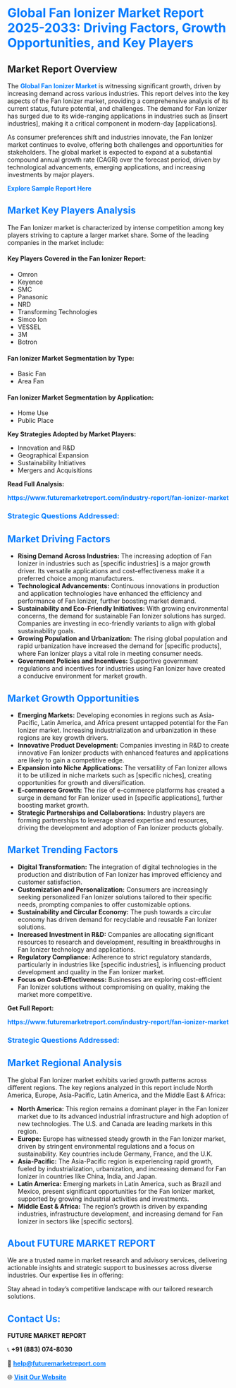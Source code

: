 <h1 style="color: #007BFF;">Global Fan Ionizer Market Report 2025-2033: Driving Factors, Growth Opportunities, and Key Players</h1>

<section id="overview">
<h2>Market Report Overview</h2>
<p>The <a href="https://www.futuremarketreport.com/industry-report/fan-ionizer-market" style="color: #007BFF; text-decoration: none;"><strong>Global Fan Ionizer Market</strong></a> is witnessing significant growth, driven by increasing demand across various industries. This report delves into the key aspects of the Fan Ionizer market, providing a comprehensive analysis of its current status, future potential, and challenges. The demand for Fan Ionizer has surged due to its wide-ranging applications in industries such as [insert industries], making it a critical component in modern-day [applications].</p>
<p>As consumer preferences shift and industries innovate, the Fan Ionizer market continues to evolve, offering both challenges and opportunities for stakeholders. The global market is expected to expand at a substantial compound annual growth rate (CAGR) over the forecast period, driven by technological advancements, emerging applications, and increasing investments by major players.</p>
</section>

<section id="overview">
<p><a href="https://www.futuremarketreport.com/request-sample/reportId=92250" style="color: #007BFF; text-decoration: none;"><strong>Explore Sample Report Here</strong></a></p>
</section>

<section id="key-players">
<h2 style="color: #007BFF;">Market Key Players Analysis</h2>
<p>The Fan Ionizer market is characterized by intense competition among key players striving to capture a larger market share. Some of the leading companies in the market include:</p>
<h4>Key Players Covered in the Fan Ionizer Report:</h4>
<ul><li>Omron</li><li>Keyence</li><li>SMC</li><li>Panasonic</li><li>NRD</li><li>Transforming Technologies</li><li>Simco Ion</li><li>VESSEL</li><li>3M</li><li>Botron</li></ul>
<h4>Fan Ionizer Market Segmentation by Type:</h4>
<ul><li>Basic Fan</li><li>Area Fan</li></ul>

<h4>Fan Ionizer Market Segmentation by Application:</h4>
<ul><li>Home Use</li><li>Public Place</li></ul>
<p><strong>Key Strategies Adopted by Market Players:</strong></p>
<ul>
<li>Innovation and R&D</li>
<li>Geographical Expansion</li>
<li>Sustainability Initiatives</li>
<li>Mergers and Acquisitions</li>
</ul>
</section>

<section>
<p><strong>Read Full Analysis: </strong></p><a href="https://www.futuremarketreport.com/industry-report/fan-ionizer-market" style="color: #007BFF; text-decoration: none;"><strong>https://www.futuremarketreport.com/industry-report/fan-ionizer-market</strong></a>
<h3 style="color: #007BFF;">Strategic Questions Addressed:</h3>
</section>

<section id="driving-factors">
<h2 style="color: #007BFF;">Market Driving Factors</h2>
<ul>
<li><strong>Rising Demand Across Industries:</strong> The increasing adoption of Fan Ionizer in industries such as [specific industries] is a major growth driver. Its versatile applications and cost-effectiveness make it a preferred choice among manufacturers.</li>
<li><strong>Technological Advancements:</strong> Continuous innovations in production and application technologies have enhanced the efficiency and performance of Fan Ionizer, further boosting market demand.</li>
<li><strong>Sustainability and Eco-Friendly Initiatives:</strong> With growing environmental concerns, the demand for sustainable Fan Ionizer solutions has surged. Companies are investing in eco-friendly variants to align with global sustainability goals.</li>
<li><strong>Growing Population and Urbanization:</strong> The rising global population and rapid urbanization have increased the demand for [specific products], where Fan Ionizer plays a vital role in meeting consumer needs.</li>
<li><strong>Government Policies and Incentives:</strong> Supportive government regulations and incentives for industries using Fan Ionizer have created a conducive environment for market growth.</li>
</ul>
</section>

<section id="growth-opportunities">
<h2 style="color: #007BFF;">Market Growth Opportunities</h2>
<ul>
<li><strong>Emerging Markets:</strong> Developing economies in regions such as Asia-Pacific, Latin America, and Africa present untapped potential for the Fan Ionizer market. Increasing industrialization and urbanization in these regions are key growth drivers.</li>
<li><strong>Innovative Product Development:</strong> Companies investing in R&D to create innovative Fan Ionizer products with enhanced features and applications are likely to gain a competitive edge.</li>
<li><strong>Expansion into Niche Applications:</strong> The versatility of Fan Ionizer allows it to be utilized in niche markets such as [specific niches], creating opportunities for growth and diversification.</li>
<li><strong>E-commerce Growth:</strong> The rise of e-commerce platforms has created a surge in demand for Fan Ionizer used in [specific applications], further boosting market growth.</li>
<li><strong>Strategic Partnerships and Collaborations:</strong> Industry players are forming partnerships to leverage shared expertise and resources, driving the development and adoption of Fan Ionizer products globally.</li>
</ul>
</section>

<section id="trending-factors">
<h2 style="color: #007BFF;">Market Trending Factors</h2>
<ul>
<li><strong>Digital Transformation:</strong> The integration of digital technologies in the production and distribution of Fan Ionizer has improved efficiency and customer satisfaction.</li>
<li><strong>Customization and Personalization:</strong> Consumers are increasingly seeking personalized Fan Ionizer solutions tailored to their specific needs, prompting companies to offer customizable options.</li>
<li><strong>Sustainability and Circular Economy:</strong> The push towards a circular economy has driven demand for recyclable and reusable Fan Ionizer solutions.</li>
<li><strong>Increased Investment in R&D:</strong> Companies are allocating significant resources to research and development, resulting in breakthroughs in Fan Ionizer technology and applications.</li>
<li><strong>Regulatory Compliance:</strong> Adherence to strict regulatory standards, particularly in industries like [specific industries], is influencing product development and quality in the Fan Ionizer market.</li>
<li><strong>Focus on Cost-Effectiveness:</strong> Businesses are exploring cost-efficient Fan Ionizer solutions without compromising on quality, making the market more competitive.</li>
</ul>
</section>

<section>
<p><strong>Get Full Report: </strong></p><a href="https://www.futuremarketreport.com/industry-report/fan-ionizer-market" style="color: #007BFF; text-decoration: none;"><strong>https://www.futuremarketreport.com/industry-report/fan-ionizer-market</strong></a>
<h3 style="color: #007BFF;">Strategic Questions Addressed:</h3>
</section>


<section id="regional-analysis">
<h2 style="color: #007BFF;">Market Regional Analysis</h2>
<p>The global Fan Ionizer market exhibits varied growth patterns across different regions. The key regions analyzed in this report include North America, Europe, Asia-Pacific, Latin America, and the Middle East & Africa:</p>
<ul>
<li><strong>North America:</strong> This region remains a dominant player in the Fan Ionizer market due to its advanced industrial infrastructure and high adoption of new technologies. The U.S. and Canada are leading markets in this region.</li>
<li><strong>Europe:</strong> Europe has witnessed steady growth in the Fan Ionizer market, driven by stringent environmental regulations and a focus on sustainability. Key countries include Germany, France, and the U.K.</li>
<li><strong>Asia-Pacific:</strong> The Asia-Pacific region is experiencing rapid growth, fueled by industrialization, urbanization, and increasing demand for Fan Ionizer in countries like China, India, and Japan.</li>
<li><strong>Latin America:</strong> Emerging markets in Latin America, such as Brazil and Mexico, present significant opportunities for the Fan Ionizer market, supported by growing industrial activities and investments.</li>
<li><strong>Middle East & Africa:</strong> The region’s growth is driven by expanding industries, infrastructure development, and increasing demand for Fan Ionizer in sectors like [specific sectors].</li>
</ul>
</section>

<footer>
<h2 style="color: #007BFF;">About FUTURE MARKET REPORT</h2>
<p>We are a trusted name in market research and advisory services, delivering actionable insights and strategic support to businesses across diverse industries. Our expertise lies in offering:</p>

<p>Stay ahead in today’s competitive landscape with our tailored research solutions.</p>

<h2 style="color: #007BFF;">Contact Us:</h2>
<p><strong>FUTURE MARKET REPORT</strong></p>
<p>📞 <strong>+91 (883) 074-8030</strong></p>
<p>📧 <strong><a href="mailto:help@futuremarketreport.com" style="color: #007BFF;">help@futuremarketreport.com</a></strong></p>
<p>🌐 <strong><a href="https://www.futuremarketreport.com/" style="color: #007BFF;">Visit Our Website</a></strong></p>
</footer>